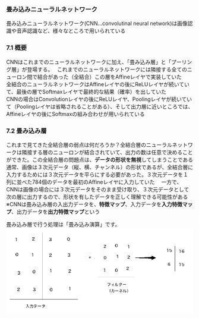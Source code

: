 ### 畳み込みニューラルネットワーク
畳み込みニューラルネットワーク(CNN…convolutinal neural network)は画像認識や音声認識など、様々なところで用いられている　

### 7.1 概要
CNNはこれまでのニューラルネットワークに加え、「畳み込み層」と「プーリング層」が登場する。　
これまでのニューラルネットワークには隣接する全てのニューロン間で結合があった（全結合）この層をAffineレイヤで実装していた　
全結合のニューラルネットワークはAffineレイヤの後にReLUレイヤが続いていて、最後の層でSoftmaxレイヤで最終的な結果（確率）を出していた  
CNNの場合はConvolutionレイヤの後にReLUレイヤ、Poolingレイヤが続いていて（Poolingレイヤは省略されることがある）、そして出力層に近いところでは、Affineレイヤの後にSoftmaxの組み合わせが用いられている　

### 7.2 畳み込み層
これまで見てきた全結合層の弱点は何だろうか？全結合層のニューラルネットワークは隣接する層のニューロンが結合されていて、出力の数は任意で決めることができた。この全結合層の問題点は、**データの形状を無視**してしまうことである  
通常、画像は３次元データ（縦、横、チャンネル）の形状であるが、全結合層に入力するためには３次元データを平らにする必要があった。３次元データを１列に並べた784個のデータを最初のAffineレイヤに入力していた　
一方で、CNNは画像の場合には３次元データをそのまま受け取り、３次元データとして次の層に出力するので、形状を有したデータを正しく理解できる可能性がある　
※CNNは畳み込み層の入出力データを、**特徴マップ**、入力データを**入力特徴マップ**、出力データを**出力特徴マップ**という  


畳み込み層で行う処理は「畳み込み演算」です。
![畳み込み演算](cnnCulc.png "畳み込み演算")



